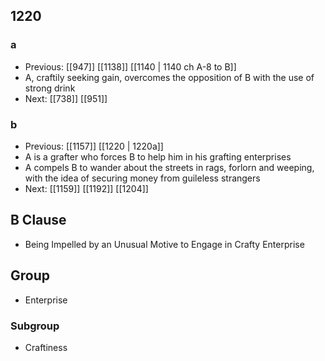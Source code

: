## 1220
### a
- Previous: [[947]] [[1138]] [[1140 | 1140 ch A-8 to B]] 
- A, craftily seeking gain, overcomes the opposition of B with the use of strong drink
- Next: [[738]] [[951]] 

### b
- Previous: [[1157]] [[1220 | 1220a]] 
- A is a grafter who forces B to help him in his grafting enterprises
- A compels B to wander about the streets in rags, forlorn and weeping, with the idea of securing money from guileless strangers
- Next: [[1159]] [[1192]] [[1204]] 

## B Clause
- Being Impelled by an Unusual Motive to Engage in Crafty Enterprise

## Group
- Enterprise

### Subgroup
- Craftiness

